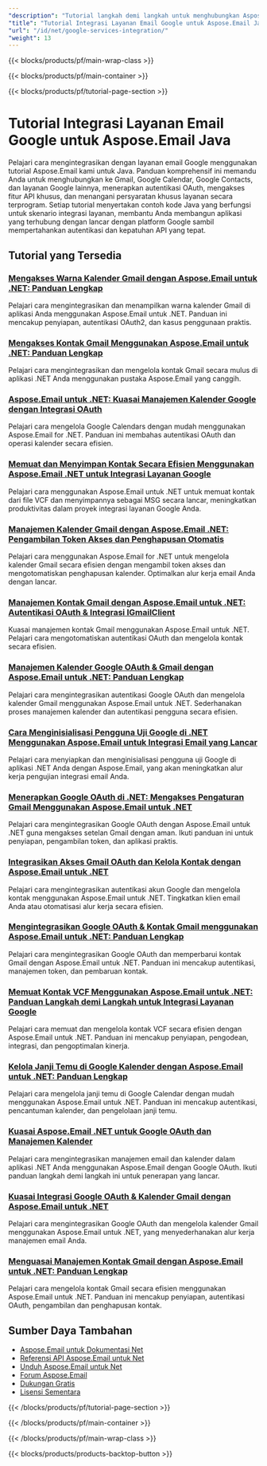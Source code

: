 ```yaml
---
"description": "Tutorial langkah demi langkah untuk menghubungkan Aspose.Email dengan Gmail, Google Calendar, Google Kontak, dan layanan Google lainnya dalam aplikasi Java."
"title": "Tutorial Integrasi Layanan Email Google untuk Aspose.Email Java"
"url": "/id/net/google-services-integration/"
"weight": 13
---
```


{{< blocks/products/pf/main-wrap-class >}}

{{< blocks/products/pf/main-container >}}

{{< blocks/products/pf/tutorial-page-section >}}
# Tutorial Integrasi Layanan Email Google untuk Aspose.Email Java

Pelajari cara mengintegrasikan dengan layanan email Google menggunakan tutorial Aspose.Email kami untuk Java. Panduan komprehensif ini memandu Anda untuk menghubungkan ke Gmail, Google Calendar, Google Contacts, dan layanan Google lainnya, menerapkan autentikasi OAuth, mengakses fitur API khusus, dan menangani persyaratan khusus layanan secara terprogram. Setiap tutorial menyertakan contoh kode Java yang berfungsi untuk skenario integrasi layanan, membantu Anda membangun aplikasi yang terhubung dengan lancar dengan platform Google sambil mempertahankan autentikasi dan kepatuhan API yang tepat.

## Tutorial yang Tersedia

### [Mengakses Warna Kalender Gmail dengan Aspose.Email untuk .NET: Panduan Lengkap](./access-gmail-calendar-colors-aspose-email-dotnet/)
Pelajari cara mengintegrasikan dan menampilkan warna kalender Gmail di aplikasi Anda menggunakan Aspose.Email untuk .NET. Panduan ini mencakup penyiapan, autentikasi OAuth2, dan kasus penggunaan praktis.

### [Mengakses Kontak Gmail Menggunakan Aspose.Email untuk .NET: Panduan Lengkap](./access-gmail-contacts-aspose-email-dotnet/)
Pelajari cara mengintegrasikan dan mengelola kontak Gmail secara mulus di aplikasi .NET Anda menggunakan pustaka Aspose.Email yang canggih.

### [Aspose.Email untuk .NET: Kuasai Manajemen Kalender Google dengan Integrasi OAuth](./aspose-email-net-google-oauth-calendar-management/)
Pelajari cara mengelola Google Calendars dengan mudah menggunakan Aspose.Email for .NET. Panduan ini membahas autentikasi OAuth dan operasi kalender secara efisien.

### [Memuat dan Menyimpan Kontak Secara Efisien Menggunakan Aspose.Email .NET untuk Integrasi Layanan Google](./load-save-contacts-aspose-email-net/)
Pelajari cara menggunakan Aspose.Email untuk .NET untuk memuat kontak dari file VCF dan menyimpannya sebagai MSG secara lancar, meningkatkan produktivitas dalam proyek integrasi layanan Google Anda.

### [Manajemen Kalender Gmail dengan Aspose.Email .NET: Pengambilan Token Akses dan Penghapusan Otomatis](./gmail-management-access-token-calendar-deletion-aspose-email-net/)
Pelajari cara menggunakan Aspose.Email for .NET untuk mengelola kalender Gmail secara efisien dengan mengambil token akses dan mengotomatiskan penghapusan kalender. Optimalkan alur kerja email Anda dengan lancar.

### [Manajemen Kontak Gmail dengan Aspose.Email untuk .NET: Autentikasi OAuth & Integrasi IGmailClient](./mastering-gmail-contact-management-aspose-email-net/)
Kuasai manajemen kontak Gmail menggunakan Aspose.Email untuk .NET. Pelajari cara mengotomatiskan autentikasi OAuth dan mengelola kontak secara efisien.

### [Manajemen Kalender Google OAuth & Gmail dengan Aspose.Email untuk .NET: Panduan Lengkap](./google-oauth-gmail-calendar-management-aspose-email-dotnet/)
Pelajari cara mengintegrasikan autentikasi Google OAuth dan mengelola kalender Gmail menggunakan Aspose.Email untuk .NET. Sederhanakan proses manajemen kalender dan autentikasi pengguna secara efisien.

### [Cara Menginisialisasi Pengguna Uji Google di .NET Menggunakan Aspose.Email untuk Integrasi Email yang Lancar](./initialize-google-test-user-dotnet-aspose-email/)
Pelajari cara menyiapkan dan menginisialisasi pengguna uji Google di aplikasi .NET Anda dengan Aspose.Email, yang akan meningkatkan alur kerja pengujian integrasi email Anda.

### [Menerapkan Google OAuth di .NET: Mengakses Pengaturan Gmail Menggunakan Aspose.Email untuk .NET](./google-oauth-aspose-email-net-access-gmail-settings/)
Pelajari cara mengintegrasikan Google OAuth dengan Aspose.Email untuk .NET guna mengakses setelan Gmail dengan aman. Ikuti panduan ini untuk penyiapan, pengambilan token, dan aplikasi praktis.

### [Integrasikan Akses Gmail OAuth dan Kelola Kontak dengan Aspose.Email untuk .NET](./oauth-gmail-access-contact-management-aspose-email-net/)
Pelajari cara mengintegrasikan autentikasi akun Google dan mengelola kontak menggunakan Aspose.Email untuk .NET. Tingkatkan klien email Anda atau otomatisasi alur kerja secara efisien.

### [Mengintegrasikan Google OAuth & Kontak Gmail menggunakan Aspose.Email untuk .NET: Panduan Lengkap](./google-oauth-gmail-contacts-aspose-email-net/)
Pelajari cara mengintegrasikan Google OAuth dan memperbarui kontak Gmail dengan Aspose.Email untuk .NET. Panduan ini mencakup autentikasi, manajemen token, dan pembaruan kontak.

### [Memuat Kontak VCF Menggunakan Aspose.Email untuk .NET: Panduan Langkah demi Langkah untuk Integrasi Layanan Google](./load-vcf-contacts-aspose-email-net-guide/)
Pelajari cara memuat dan mengelola kontak VCF secara efisien dengan Aspose.Email untuk .NET. Panduan ini mencakup penyiapan, pengodean, integrasi, dan pengoptimalan kinerja.

### [Kelola Janji Temu di Google Kalender dengan Aspose.Email untuk .NET: Panduan Lengkap](./manage-google-calendar-aspose-email-dotnet/)
Pelajari cara mengelola janji temu di Google Calendar dengan mudah menggunakan Aspose.Email untuk .NET. Panduan ini mencakup autentikasi, pencantuman kalender, dan pengelolaan janji temu.

### [Kuasai Aspose.Email .NET untuk Google OAuth dan Manajemen Kalender](./master-aspose-email-net-google-oauth-calendar-management/)
Pelajari cara mengintegrasikan manajemen email dan kalender dalam aplikasi .NET Anda menggunakan Aspose.Email dengan Google OAuth. Ikuti panduan langkah demi langkah ini untuk penerapan yang lancar.

### [Kuasai Integrasi Google OAuth & Kalender Gmail dengan Aspose.Email untuk .NET](./master-google-oauth-gmail-calendar-aspose-email-net/)
Pelajari cara mengintegrasikan Google OAuth dan mengelola kalender Gmail menggunakan Aspose.Email untuk .NET, yang menyederhanakan alur kerja manajemen email Anda.

### [Menguasai Manajemen Kontak Gmail dengan Aspose.Email untuk .NET: Panduan Lengkap](./gmail-contacts-management-aspose-email-net/)
Pelajari cara mengelola kontak Gmail secara efisien menggunakan Aspose.Email untuk .NET. Panduan ini mencakup penyiapan, autentikasi OAuth, pengambilan dan penghapusan kontak.

## Sumber Daya Tambahan

- [Aspose.Email untuk Dokumentasi Net](https://docs.aspose.com/email/net/)
- [Referensi API Aspose.Email untuk Net](https://reference.aspose.com/email/net/)
- [Unduh Aspose.Email untuk Net](https://releases.aspose.com/email/net/)
- [Forum Aspose.Email](https://forum.aspose.com/c/email)
- [Dukungan Gratis](https://forum.aspose.com/)
- [Lisensi Sementara](https://purchase.aspose.com/temporary-license/)

{{< /blocks/products/pf/tutorial-page-section >}}

{{< /blocks/products/pf/main-container >}}

{{< /blocks/products/pf/main-wrap-class >}}

{{< blocks/products/products-backtop-button >}}